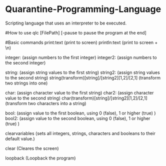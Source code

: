 # Quarantine-Programming-Language
Scripting language that uses an interpreter to be executed.

#How to use
qlc [FilePath] [-pause to pause the program at the end]

#Basic commands
print:text (print to screen)
println:text (print to screen + \n)

integer: (assign numbers to the first integer)
integer2: (assign numbers to the second integer)

string: (assign string values to the first string)
string2: (assign string values to the second string)
string(transform)[string]/[string2][1,2]/[2,1] (transform two strings into one)

char: (assign character value to the first string)
char2: (assign character value to the second string)
char(transform)[string]/[string2][1,2]/[2,1] (transform two characters into a string)

bool: (assign value to the first boolean, using 0 (false), 1 or higher (true) )
bool2: (assign value to the second boolean, using 0 (false), 1 or higher (true) )

clearvariables (sets all integers, strings, characters and booleans to their default value.)

clear (Cleares the screen)

loopback (Loopback the program)

